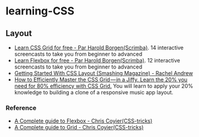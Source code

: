 # learning-CSS

## Layout
* [Learn CSS Grid for free - Par Harold Borgen(Scrimba)](https://scrimba.com/g/gR8PTE). 14 interactive screencasts to take you from beginner to advanced
* [Learn Flexbox for free - Par Harold Borgen(Scrimba)](https://scrimba.com/g/gflexbox). 12 interactive screencasts to take you from beginner to advanced
* [Getting Started With CSS Layout (Smashing Magazine) - Rachel Andrew](https://www.smashingmagazine.com/2018/05/guide-css-layout/) 
* [How to Efficiently Master the CSS Grid — in a Jiffy. Learn the 20% you need for 80% efficiency with CSS Grid.](https://medium.com/flexbox-and-grids/how-to-efficiently-master-the-css-grid-in-a-jiffy-585d0c213577)
You will learn to apply your 20% knowledge to building a clone of a responsive music app layout.

### Reference
* [A Complete guide to Flexbox - Chris Coyier(CSS-tricks)](https://css-tricks.com/snippets/css/a-guide-to-flexbox/)
* [A Complete guide to Grid - Chris Coyier(CSS-tricks)](https://css-tricks.com/snippets/css/complete-guide-grid/)
